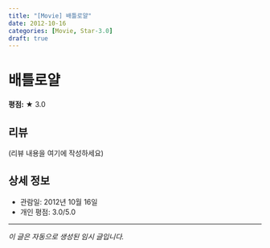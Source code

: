 ```yaml
---
title: "[Movie] 배틀로얄"
date: 2012-10-16
categories: [Movie, Star-3.0]
draft: true
---
```


# 배틀로얄

**평점:** ★ 3.0

## 리뷰

(리뷰 내용을 여기에 작성하세요)

## 상세 정보

- 관람일: 2012년 10월 16일
- 개인 평점: 3.0/5.0

---

*이 글은 자동으로 생성된 임시 글입니다.*
